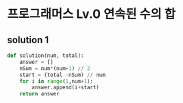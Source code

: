 # 프로그래머스 Lv.0 연속된 수의 합

## solution 1

```python
def solution(num, total):
    answer = []
    nSum = num*(num+1) // 2
    start = (total -nSum) // num
    for i in range(1,num+1):
        answer.append(i+start)
    return answer
```